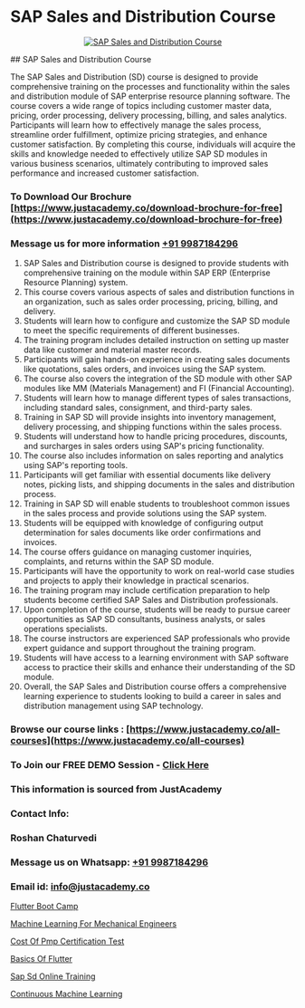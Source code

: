 # SAP Sales and Distribution Course

<p align="center">
  <a href="https://justacademy.co/course-detail/sap-abap-on-hana-training">
    <img src="https://justacademy.co/storage2/course_image/1708336814_course_image.png" alt="SAP Sales and Distribution Course">
  </a>
</p>
## SAP Sales and Distribution Course

The SAP Sales and Distribution (SD) course is designed to provide comprehensive training on the processes and functionality within the sales and distribution module of SAP enterprise resource planning software. The course covers a wide range of topics including customer master data, pricing, order processing, delivery processing, billing, and sales analytics. Participants will learn how to effectively manage the sales process, streamline order fulfillment, optimize pricing strategies, and enhance customer satisfaction. By completing this course, individuals will acquire the skills and knowledge needed to effectively utilize SAP SD modules in various business scenarios, ultimately contributing to improved sales performance and increased customer satisfaction.
### To Download Our Brochure [https://www.justacademy.co/download-brochure-for-free](https://www.justacademy.co/download-brochure-for-free)
### Message us for more information [+91 9987184296](https://api.whatsapp.com/send?phone=919987184296)
1) SAP Sales and Distribution course is designed to provide students with comprehensive training on the module within SAP ERP (Enterprise Resource Planning) system.
2) This course covers various aspects of sales and distribution functions in an organization, such as sales order processing, pricing, billing, and delivery.
3) Students will learn how to configure and customize the SAP SD module to meet the specific requirements of different businesses.
4) The training program includes detailed instruction on setting up master data like customer and material master records.
5) Participants will gain hands-on experience in creating sales documents like quotations, sales orders, and invoices using the SAP system.
6) The course also covers the integration of the SD module with other SAP modules like MM (Materials Management) and FI (Financial Accounting).
7) Students will learn how to manage different types of sales transactions, including standard sales, consignment, and third-party sales.
8) Training in SAP SD will provide insights into inventory management, delivery processing, and shipping functions within the sales process.
9) Students will understand how to handle pricing procedures, discounts, and surcharges in sales orders using SAP's pricing functionality.
10) The course also includes information on sales reporting and analytics using SAP's reporting tools.
11) Participants will get familiar with essential documents like delivery notes, picking lists, and shipping documents in the sales and distribution process.
12) Training in SAP SD will enable students to troubleshoot common issues in the sales process and provide solutions using the SAP system.
13) Students will be equipped with knowledge of configuring output determination for sales documents like order confirmations and invoices.
14) The course offers guidance on managing customer inquiries, complaints, and returns within the SAP SD module.
15) Participants will have the opportunity to work on real-world case studies and projects to apply their knowledge in practical scenarios.
16) The training program may include certification preparation to help students become certified SAP Sales and Distribution professionals.
17) Upon completion of the course, students will be ready to pursue career opportunities as SAP SD consultants, business analysts, or sales operations specialists.
18) The course instructors are experienced SAP professionals who provide expert guidance and support throughout the training program.
19) Students will have access to a learning environment with SAP software access to practice their skills and enhance their understanding of the SD module.
20) Overall, the SAP Sales and Distribution course offers a comprehensive learning experience to students looking to build a career in sales and distribution management using SAP technology.

### Browse our course links : [https://www.justacademy.co/all-courses](https://www.justacademy.co/all-courses) 
### To Join our FREE DEMO Session - [Click Here](https://www.justacademy.co/register-for-course-demo)


### This information is sourced from JustAcademy
### Contact Info:
### Roshan Chaturvedi
### Message us on Whatsapp: [+91 9987184296](https://api.whatsapp.com/send?phone=919987184296)
### Email id: [info@justacademy.co](mailto:info@justacademy.co)
                
[Flutter Boot Camp](0)

[Machine Learning For Mechanical Engineers](https://www.linkedin.com/pulse/machine-learning-mechanical-engineers-zoiwe?trackingId=LQrOKfqNsJ0v5mf0sTQD6Q%3D%3D&lipi=urn%3Ali%3Apage%3Ad_flagship3_company_admin%3BbQ9qZFjkRLyS67kyvPtamg%3D%3D)

[Cost Of Pmp Certification Test](https://medium.com/@roneet705/cost-of-pmp-certification-test-c9e562596265)

[Basics Of Flutter](https://medium.com/@justacademytraining/basics-of-flutter-b3aa51408cf0)

[Sap Sd Online Training](https://justacademyin.github.io/justacademy/sap-sd-online-training)

[Continuous Machine Learning](https://justacademyin.github.io/justacademy/continuous-machine-learning)

